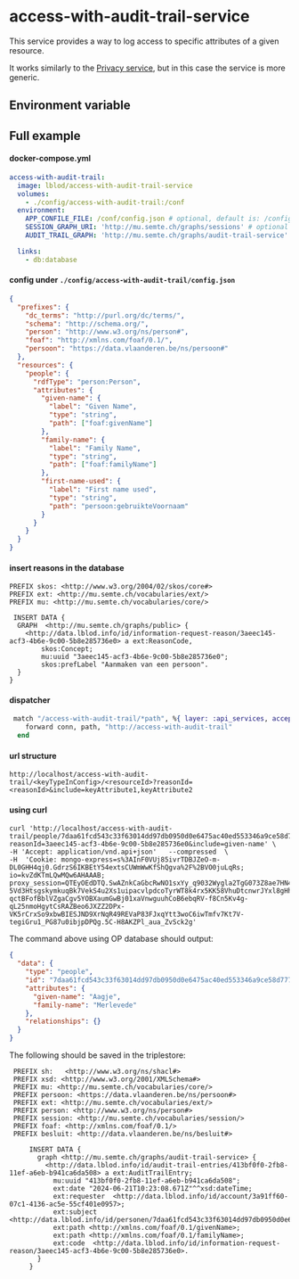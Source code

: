 # access-with-audit-trail-service

This service provides a way to log access to specific attributes of a given resource.

It works similarly to the [Privacy service](https://github.com/lblod/privacy-centric-service),
but in this case the service is more generic.

## Environment variable

## Full example

#### docker-compose.yml

```yml
access-with-audit-trail:
  image: lblod/access-with-audit-trail-service
  volumes:
    - ./config/access-with-audit-trail:/conf
  environment:
    APP_CONFILE_FILE: /conf/config.json # optional, default is: /config/config.json
    SESSION_GRAPH_URI: 'http://mu.semte.ch/graphs/sessions' # optional
    AUDIT_TRAIL_GRAPH: 'http://mu.semte.ch/graphs/audit-trail-service' # graph to store audit logs

  links:
    - db:database
```

#### config under `./config/access-with-audit-trail/config.json`

```json
{
  "prefixes": {
    "dc_terms": "http://purl.org/dc/terms/",
    "schema": "http://schema.org/",
    "person": "http://www.w3.org/ns/person#",
    "foaf": "http://xmlns.com/foaf/0.1/",
    "persoon": "https://data.vlaanderen.be/ns/persoon#"
  },
  "resources": {
    "people": {
      "rdfType": "person:Person",
      "attributes": {
        "given-name": {
          "label": "Given Name",
          "type": "string",
          "path": ["foaf:givenName"]
        },
        "family-name": {
          "label": "Family Name",
          "type": "string",
          "path": ["foaf:familyName"]
        },
        "first-name-used": {
          "label": "First name used",
          "type": "string",
          "path": "persoon:gebruikteVoornaam"
        }
      }
    }
  }
}
```

#### insert reasons in the database

```sparql
PREFIX skos: <http://www.w3.org/2004/02/skos/core#>
PREFIX ext: <http://mu.semte.ch/vocabularies/ext/>
PREFIX mu: <http://mu.semte.ch/vocabularies/core/>

 INSERT DATA {
  GRAPH  <http://mu.semte.ch/graphs/public> {
    <http://data.lblod.info/id/information-request-reason/3aeec145-acf3-4b6e-9c00-5b8e285736e0> a ext:ReasonCode,
        skos:Concept;
        mu:uuid "3aeec145-acf3-4b6e-9c00-5b8e285736e0";
        skos:prefLabel "Aanmaken van een persoon".
  }
}
```

#### dispatcher

```elixir
 match "/access-with-audit-trail/*path", %{ layer: :api_services, accept: %{ json: true } } do
    forward conn, path, "http://access-with-audit-trail"
  end
```

#### url structure

`http://localhost/access-with-audit-trail/<keyTypeInConfig>/<resourceId>?reasonId=<reasonId>&include=keyAttribute1,keyAttribute2`

#### using curl

```
curl 'http://localhost/access-with-audit-trail/people/7daa61fcd543c33f63014dd97db0950d0e6475ac40ed553346a9ce58d7775a95?reasonId=3aeec145-acf3-4b6e-9c00-5b8e285736e0&include=given-name' \
-H 'Accept: application/vnd.api+json'   --compressed  \
-H  'Cookie: mongo-express=s%3AInF0VUj85ivrTDBJZeO-m-DL0GHH4qj0.GdrzS6IKBEtY54extsCUWmWwKfShQgva%2F%2BVO0juLqRs; io=kvZdKTmLQwMQw6AHAAAB; proxy_session=QTEyOEdDTQ.SwAZnkCaGbcRwNO1sxYy_q9032Wygla2TgG073Z8ae7HN4GyO1RzDNQD32Y.rz5CNhgEXoV0VWyW.pS8jGskeXmStJY64AzM7mRdjsFE0-5Vd3HtsgskymkuqBk7VekS4u2Xs1uipacvlpdcoTyrWT8k4rx5KK58VhuDtcnwrJYxl8gHhltrdIkz8e1JtRdLXpKGDSSHeJ66V8iMqDQg6JTxa22-qctBFofBblVZgaCgv5YOBXaumGwBj01xaVnwguuhCoB6ebqRV-f8Cn5Kv4g-qL25nmoHgytCsRAZBeo6JXZZ2DPx-VK5rCrxSo9xbwBIESJND9XrNqR49REVaP83FJxqYtt3woC6iwTmfv7Kt7V-tegiGru1_PG87u0ibjpDPQg.5C-H8AKZPl_aua_ZvSck2g'
```

The command above using OP database should output:

```json
{
  "data": {
    "type": "people",
    "id": "7daa61fcd543c33f63014dd97db0950d0e6475ac40ed553346a9ce58d7775a95",
    "attributes": {
      "given-name": "Aagje",
      "family-name": "Merlevede"
    },
    "relationships": {}
  }
}
```

The following should be saved in the triplestore:

```sparql
 PREFIX sh:   <http://www.w3.org/ns/shacl#>
 PREFIX xsd: <http://www.w3.org/2001/XMLSchema#>
 PREFIX mu: <http://mu.semte.ch/vocabularies/core/>
 PREFIX persoon: <https://data.vlaanderen.be/ns/persoon#>
 PREFIX ext: <http://mu.semte.ch/vocabularies/ext/>
 PREFIX person: <http://www.w3.org/ns/person#>
 PREFIX session: <http://mu.semte.ch/vocabularies/session/>
 PREFIX foaf: <http://xmlns.com/foaf/0.1/>
 PREFIX besluit: <http://data.vlaanderen.be/ns/besluit#>

     INSERT DATA {
       graph <http://mu.semte.ch/graphs/audit-trail-service> {
         <http://data.lblod.info/id/audit-trail-entries/413bf0f0-2fb8-11ef-a6eb-b941ca6da508> a ext:AuditTrailEntry;
           mu:uuid "413bf0f0-2fb8-11ef-a6eb-b941ca6da508";
           ext:date "2024-06-21T10:23:08.671Z"^^xsd:dateTime;
           ext:requester  <http://data.lblod.info/id/account/3a91ff60-07c1-4136-ac5e-55cf401e0957>;
           ext:subject <http://data.lblod.info/id/personen/7daa61fcd543c33f63014dd97db0950d0e6475ac40ed553346a9ce58d7775a95>;
           ext:path <http://xmlns.com/foaf/0.1/givenName>;
           ext:path <http://xmlns.com/foaf/0.1/familyName>;
           ext:code  <http://data.lblod.info/id/information-request-reason/3aeec145-acf3-4b6e-9c00-5b8e285736e0>.
       }
     }

```
